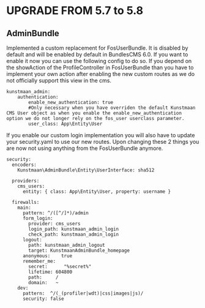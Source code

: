 UPGRADE FROM 5.7 to 5.8
=======================

AdminBundle
------------

Implemented a custom replacement for FosUserBundle. It is disabled by default and will be enabled by default in BundlesCMS 6.0.
If you want to enable it now you can use the following config to do so. If you depend on the showAction of the ProfileController in FosUserBundle than you have to implement your own
action after enabling the new custom routes as we do not officially support this view in the cms.
```
kunstmaan_admin:
    authentication:
        enable_new_authentication: true
        #Only necessary when you have overriden the default Kunstmaan CMS User object as when you enable the enable_new_authentication option we do not longer rely on the fos_user userclass parameter.
        user_class: App\Entity\User
  ```
If you enable our custom login implementation you will also have to update your security.yaml to use our new routes. Upon changing these 2 things you are now not using anything from the FosUserBundle anymore.

```
security:
  encoders:
    Kunstmaan\AdminBundle\Entity\UserInterface: sha512

  providers:
    cms_users:
      entity: { class: App\Entity\User, property: username }

  firewalls:
    main:
      pattern: ^/([^/]*)/admin
      form_login:
        provider: cms_users
        login_path: kunstmaan_admin_login
        check_path: kunstmaan_admin_login
      logout:
        path: kunstmaan_admin_logout
        target: KunstmaanAdminBundle_homepage
      anonymous:    true
      remember_me:
        secret:      "%secret%"
        lifetime: 604800
        path:     /
        domain:   ~
    dev:
      pattern:  ^/(_(profiler|wdt)|css|images|js)/
      security: false

```
